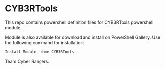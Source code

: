 # CYB3RTools

This repo contains powershell definition files for CYB3RTools powershell module. 

Module is also available for download and install on PowerShell Gallery. Use the following command for installation:

```powershell
Install-Module -Name CYB3RTools
```

Team Cyber Rangers.
